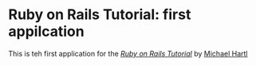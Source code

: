 # Ruby on Rails Tutorial: first appilcation

This is teh first application for the 
[*Ruby on Rails Tutorial*](http://railstutorial.org/)
by [Michael Hartl](http://michaelhartl.com)
